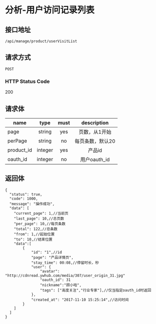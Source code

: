 # 分析-用户访问记录列表

## 接口地址

`/api/manage/product/userVisitList`

## 请求方式

`POST`

### HTTP Status Code

200

## 请求体

| name     | type     | must     | description |
|----------|:--------:|:--------:|:--------:|
| page   | string   | yes     | 页数，从1开始 |
| perPage   | string   | no     | 每页条数，默认20 |
| product_id   | integer   | yes     | 产品id |
| oauth_id   | integer   | no     | 用户oauth_id |



## 返回体

```json5
{
  "status": true,
  "code": 1000,
  "message": "操作成功",
  "data": [
    "current_page": 1,//当前页
    "last_page": 10,//总页数
    "per_page": 10,//每页条数
    "total": 122,//总条数
    "from": 1,//起始位置
    "to": 10,//结束位置
    "data":[
        {
            "id": "1",//id
            "page": "产品详情页",
            "stay_time": 00:08,//停留时长，秒
            "user": {
                "avatar": "http://cdnread.ywhub.com/media/307/user_origin_31.jpg"
                "oauth_id": 31
                "nickname":"顾小哈",
                "tags": ["高度关注","行业专家"],//仅当指定oauth_id时返回
            },
            "created_at": "2017-11-10 15:25:14",//访问时间
        }
    ]
  ]
}
``` 
